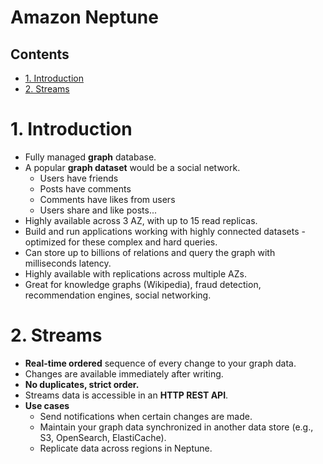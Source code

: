 # Amazon Neptune <!-- omit in toc -->

## Contents <!-- omit in toc -->

- [1. Introduction](#1-introduction)
- [2. Streams](#2-streams)

# 1. Introduction

- Fully managed **graph** database.
- A popular **graph dataset** would be a social network.
  - Users have friends
  - Posts have comments
  - Comments have likes from users
  - Users share and like posts...
- Highly available across 3 AZ, with up to 15 read replicas.
- Build and run applications working with highly connected datasets - optimized for these complex and hard queries.
- Can store up to billions of relations and query the graph with milliseconds latency.
- Highly available with replications across multiple AZs.
- Great for knowledge graphs (Wikipedia), fraud detection, recommendation engines, social networking.

# 2. Streams

- **Real-time ordered** sequence of every change to your graph data.
- Changes are available immediately after writing.
- **No duplicates, strict order.**
- Streams data is accessible in an **HTTP REST API**.
- **Use cases**
  - Send notifications when certain changes are made.
  - Maintain your graph data synchronized in another data store (e.g., S3, OpenSearch, ElastiCache).
  - Replicate data across regions in Neptune.
